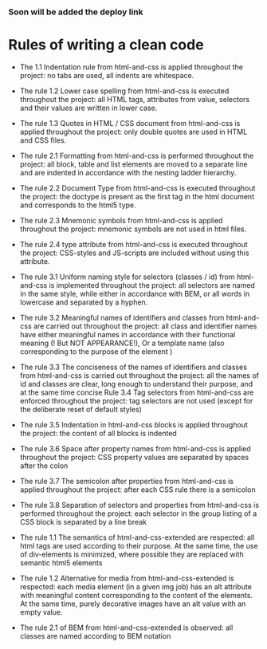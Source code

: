 ### Soon will be added the deploy link

# Rules of writing a clean code 

- The 1.1 Indentation rule from html-and-css is applied throughout the project: no tabs are used, all indents are whitespace.
- The rule 1.2 Lower case spelling from html-and-css is executed throughout the project: all HTML tags, attributes from value, selectors and their values are written in lower case.
- The rule 1.3 Quotes in HTML / CSS document from html-and-css is applied throughout the project: only double quotes are used in HTML and CSS files.
- The rule 2.1 Formatting from html-and-css is performed throughout the project: all block, table and list elements are moved to a separate line and are indented in accordance with the nesting ladder hierarchy.
- The rule 2.2 Document Type from html-and-css is executed throughout the project: the doctype is present as the first tag in the html document and corresponds to the html5 type.
- The rule 2.3 Mnemonic symbols from html-and-css is applied throughout the project: mnemonic symbols are not used in html files.
- The rule 2.4 type attribute from html-and-css is executed throughout the project: CSS-styles and JS-scripts are included without using this attribute.
- The rule 3.1 Uniform naming style for selectors (classes / id) from html-and-css is implemented throughout the project: all selectors are named in the 
same style, while either in accordance with BEM, or all words in lowercase and separated by a hyphen.
- The rule 3.2 Meaningful names of identifiers and classes from html-and-css are carried out throughout the project: all class and identifier names have either meaningful names in accordance with their functional meaning (! But NOT APPEARANCE!), Or a template name (also corresponding to the purpose of the element )

- The rule 3.3 The conciseness of the names of identifiers and classes from html-and-css is carried out throughout the project: all the names of id and classes are clear, long enough to understand their purpose, and at the same time concise
Rule 3.4 Tag selectors from html-and-css are enforced throughout the project: tag selectors are not used (except for the deliberate reset of default styles)

- The rule 3.5 Indentation in html-and-css blocks is applied throughout the project: the content of all blocks is indented

- The rule 3.6 Space after property names from html-and-css is applied throughout the project: CSS property values are separated by spaces after the colon

- The rule 3.7 The semicolon after properties from html-and-css is applied throughout the project: after each CSS rule there is a semicolon

- The rule 3.8 Separation of selectors and properties from html-and-css is performed throughout the project: each selector in the group listing of a CSS block is separated by a line break

- The rule 1.1 The semantics of html-and-css-extended are respected: all html tags are used according to their purpose. At the same time, the use of div-elements is minimized, where possible they are replaced with semantic html5 elements

- The rule 1.2 Alternative for media from html-and-css-extended is respected: each media element (in a given img job) has an alt attribute with meaningful content corresponding to the content of the elements. At the same time, purely decorative images have an alt value with an empty value.

- The rule 2.1 of BEM from html-and-css-extended is observed: all classes are named according to BEM notation
